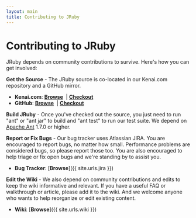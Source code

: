 ```yaml
---
layout: main
title: Contributing to JRuby
---
```

# Contributing to JRuby
  
JRuby depends on community contributions to survive. Here's how you can get involved:

**Get the Source** - The JRuby source is co-located in our Kenai.com repository and a GitHub mirror.

- **Kenai.com**: [**Browse**](http://kenai.com/projects/jruby/sources/main/show) &nbsp;|&nbsp;[**Checkout**](git://kenai.com/jruby~main)
- **GitHub**: [**Browse**](http://github.com/jruby/jruby) &nbsp;|&nbsp;[**Checkout**](git://github.com/jruby/jruby.git)

**Build JRuby** - Once you've checked out the source, you just need to run &quot;ant&quot;&nbsp;or &quot;ant jar&quot;&nbsp;to build and &quot;ant test&quot;&nbsp;to run our test suite. We depend on <a href="http://ant.apache.org/">Apache Ant</a> 1.7.0 or higher.

**Report or Fix Bugs** - Our bug tracker uses Atlassian JIRA. You are encouraged to report bugs, no matter how small. Performance problems are considered bugs, so please report those too. You are also encouraged to help triage or fix open bugs and we're standing by to assist you.

- **Bug Tracker**: [**Browse**]({{ site.urls.jira }})

**Edit the Wiki** - We also depend on community contributions and edits to keep the wiki informative and relevant. If you have a useful FAQ or walkthrough or article, please add it to the wiki. And we welcome anyone who wants to help reorganize or edit existing content.

- **Wiki**: [**Browse**]({{ site.urls.wiki }})
